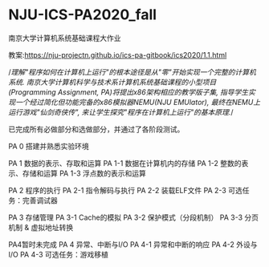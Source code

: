 # NJU-ICS-PA2020_fall

南京大学计算机系统基础课程大作业

教案:https://nju-projectn.github.io/ics-pa-gitbook/ics2020/1.1.html

/*理解"程序如何在计算机上运行"的根本途径是从"零"开始实现一个完整的计算机系统. 南京大学计算机科学与技术系计算机系统基础课程的小型项目 (Programming Assignment, PA)将提出x86架构相应的教学版子集, 指导学生实现一个经过简化但功能完备的x86模拟器NEMU(NJU EMUlator), 最终在NEMU上运行游戏"仙剑奇侠传", 来让学生探究"程序在计算机上运行"的基本原理.*/

已完成所有必做部分和选做部分，并通过了各阶段测试。

PA 0 搭建并熟悉实验环境

PA 1 数据的表示、存取和运算
  PA 1-1 数据在计算机内的存储
  PA 1-2 整数的表示、存储和运算
  PA 1-3 浮点数的表示和运算

PA 2 程序的执行
  PA 2-1 指令解码与执行
  PA 2-2 装载ELF文件
  PA 2-3 可选任务：完善调试器
  
PA 3 存储管理
  PA 3-1 Cache的模拟
  PA 3-2 保护模式（分段机制）
  PA 3-3 分页机制 & 虚拟地址转换

  
  PA4暂时未完成
PA 4 异常、中断与I/O
  PA 4-1 异常和中断的响应
  PA 4-2 外设与I/O
  PA 4-3 可选任务：游戏移植

